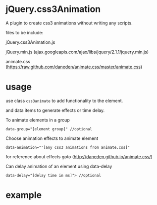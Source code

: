 jQuery.css3Animation
====================

A plugin to create css3 animations without writing any scripts.



files to be include:

jQuery.css3Animation.js

jQuery.min.js (ajax.googleapis.com/ajax/libs/jquery/2.1.1/jquery.min.js)

animate.css (https://raw.github.com/daneden/animate.css/master/animate.css)



usage
=====

use class `css3animate` to add functionality to the element.

and data items to generate effects or time delay.

	
To animate elements in a group

	data-group="[element group]" //optional



Choose animation effects to animate element 

	data-animation="'[any css3 animations from animate.css]" 

for reference about effects goto (http://daneden.github.io/animate.css/)



Can delay animation of an element using data-delay

	data-delay="[delay time in ms]"> //optional



example
=======


<div class="css3animate" data-group="[element group]" data-animation="'[any css3 animations from animate.css]" data-delay="[delay time in ms]"></div>
